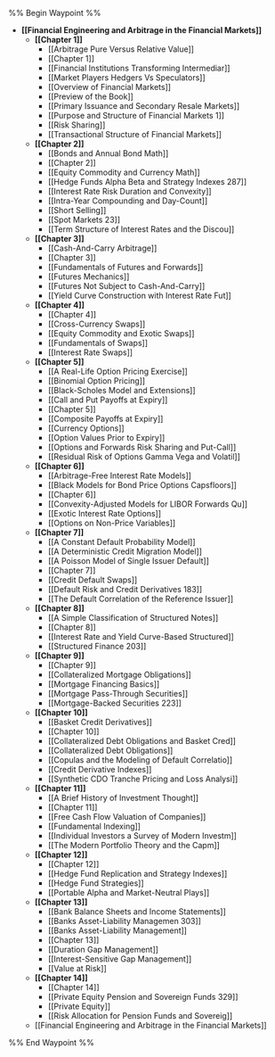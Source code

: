 %% Begin Waypoint %%
- **[[Financial Engineering and Arbitrage in the Financial Markets]]**
	- **[[Chapter 1]]**
		- [[Arbitrage Pure Versus Relative Value]]
		- [[Chapter 1]]
		- [[Financial Institutions Transforming Intermediar]]
		- [[Market Players Hedgers Vs Speculators]]
		- [[Overview of Financial Markets]]
		- [[Preview of the Book]]
		- [[Primary Issuance and Secondary Resale Markets]]
		- [[Purpose and Structure of Financial Markets 1]]
		- [[Risk Sharing]]
		- [[Transactional Structure of Financial Markets]]
	- **[[Chapter 2]]**
		- [[Bonds and Annual Bond Math]]
		- [[Chapter 2]]
		- [[Equity Commodity and Currency Math]]
		- [[Hedge Funds Alpha Beta and Strategy Indexes 287]]
		- [[Interest Rate Risk Duration and Convexity]]
		- [[Intra-Year Compounding and Day-Count]]
		- [[Short Selling]]
		- [[Spot Markets 23]]
		- [[Term Structure of Interest Rates and the Discou]]
	- **[[Chapter 3]]**
		- [[Cash-And-Carry Arbitrage]]
		- [[Chapter 3]]
		- [[Fundamentals of Futures and Forwards]]
		- [[Futures Mechanics]]
		- [[Futures Not Subject to Cash-And-Carry]]
		- [[Yield Curve Construction with Interest Rate Fut]]
	- **[[Chapter 4]]**
		- [[Chapter 4]]
		- [[Cross-Currency Swaps]]
		- [[Equity Commodity and Exotic Swaps]]
		- [[Fundamentals of Swaps]]
		- [[Interest Rate Swaps]]
	- **[[Chapter 5]]**
		- [[A Real-Life Option Pricing Exercise]]
		- [[Binomial Option Pricing]]
		- [[Black-Scholes Model and Extensions]]
		- [[Call and Put Payoffs at Expiry]]
		- [[Chapter 5]]
		- [[Composite Payoffs at Expiry]]
		- [[Currency Options]]
		- [[Option Values Prior to Expiry]]
		- [[Options and Forwards Risk Sharing and Put-Call]]
		- [[Residual Risk of Options Gamma Vega and Volatil]]
	- **[[Chapter 6]]**
		- [[Arbitrage-Free Interest Rate Models]]
		- [[Black Models for Bond Price Options Capsfloors]]
		- [[Chapter 6]]
		- [[Convexity-Adjusted Models for LIBOR Forwards Qu]]
		- [[Exotic Interest Rate Options]]
		- [[Options on Non-Price Variables]]
	- **[[Chapter 7]]**
		- [[A Constant Default Probability Model]]
		- [[A Deterministic Credit Migration Model]]
		- [[A Poisson Model of Single Issuer Default]]
		- [[Chapter 7]]
		- [[Credit Default Swaps]]
		- [[Default Risk and Credit Derivatives 183]]
		- [[The Default Correlation of the Reference Issuer]]
	- **[[Chapter 8]]**
		- [[A Simple Classification of Structured Notes]]
		- [[Chapter 8]]
		- [[Interest Rate and Yield Curve-Based Structured]]
		- [[Structured Finance 203]]
	- **[[Chapter 9]]**
		- [[Chapter 9]]
		- [[Collateralized Mortgage Obligations]]
		- [[Mortgage Financing Basics]]
		- [[Mortgage Pass-Through Securities]]
		- [[Mortgage-Backed Securities 223]]
	- **[[Chapter 10]]**
		- [[Basket Credit Derivatives]]
		- [[Chapter 10]]
		- [[Collateralized Debt Obligations and Basket Cred]]
		- [[Collateralized Debt Obligations]]
		- [[Copulas and the Modeling of Default Correlatio]]
		- [[Credit Derivative Indexes]]
		- [[Synthetic CDO Tranche Pricing and Loss Analysi]]
	- **[[Chapter 11]]**
		- [[A Brief History of Investment Thought]]
		- [[Chapter 11]]
		- [[Free Cash Flow Valuation of Companies]]
		- [[Fundamental Indexing]]
		- [[Individual Investors a Survey of Modern Investm]]
		- [[The Modern Portfolio Theory and the Capm]]
	- **[[Chapter 12]]**
		- [[Chapter 12]]
		- [[Hedge Fund Replication and Strategy Indexes]]
		- [[Hedge Fund Strategies]]
		- [[Portable Alpha and Market-Neutral Plays]]
	- **[[Chapter 13]]**
		- [[Bank Balance Sheets and Income Statements]]
		- [[Banks Asset-Liability Managemen 303]]
		- [[Banks Asset-Liability Management]]
		- [[Chapter 13]]
		- [[Duration Gap Management]]
		- [[Interest-Sensitive Gap Management]]
		- [[Value at Risk]]
	- **[[Chapter 14]]**
		- [[Chapter 14]]
		- [[Private Equity Pension and Sovereign Funds 329]]
		- [[Private Equity]]
		- [[Risk Allocation for Pension Funds and Sovereig]]
	- [[Financial Engineering and Arbitrage in the Financial Markets]]

%% End Waypoint %%